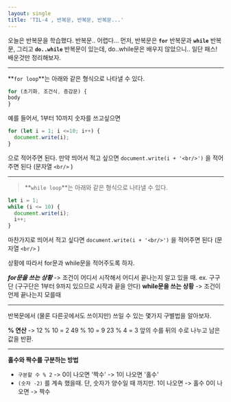 ```yaml
---
layout: single
title: 'TIL-4 , 반복문, 반복문, 반복문...'
---
```


오늘은 반복문을 학습했다.
반복문.. 어렵다...
먼저, 반복문은
**`for`** 반복문과 **`while`** 반복문, 그리고 **`do..while`** 반복문이 있는데, do..while문은 배우지 않았으니.. 일단 패스!
배운것만 정리해보자.
***
 
 **`for loop`**는 아래와 같은 형식으로 나타낼 수 있다.
```javascript
for (초기화, 조건식, 증감문) {
body
}
```
예를 들어서, 1부터 10까지 숫자를 쓰고싶으면
```javascript
for (let i = 1; i <=10; i++) {
  document.write(i);
}
```
으로 적어주면 된다. 만약 띄어서 적고 싶으면 
`document.write(i + '<br/>')` 을 적어주면 된다 (문자열 `<br/>` )

***
> **`while loop`**는 아래와 같은 형식으로 나타낼 수 있다.
```javascript
let i = 1;
while (i <= 10) {
  document.write(i);
  i++;
}
```
마찬가지로 띄어서 적고 싶다면
`document.write(i + '<br/>')` 을 적어주면 된다 (문자열 `<br/>` )

상황에 따라서 for문과 while문을 적어주도록 하자.

***for문을 쓰는 상황***
-> 조건이 어디서 시작해서 어디서 끝나는지 알고 있을 때.
ex. 구구단 (구구단은 1부터 9까지 있으므로 시작과 끝을 안다)
**while문을 쓰는 상황**
-> 조건이 언제 끝나는지 모를때
***

반복문에서 (물론 다른곳에서도 쓰이지만) 쓰일 수 있는 몇가지 구별법을 알아보자.
> 
**% 연산**
-> 12 % 10 = 2
49 % 10 = 9
23 % 4 = 3
앞의 수를 뒤의 수로 나누고 남은 값을 반환.
***
**홀수와 짝수를 구분하는 방법**
- `구분할 수 % 2`
-> 0이 나오면 '짝수'
-> 1이 나오면 '홀수'
- `(숫자 -2)` 를 계속 했을때.
단, 숫자가 양수일 때 까지만.
1이 나오면 -> 홀수
0이 나오면 -> 짝수

